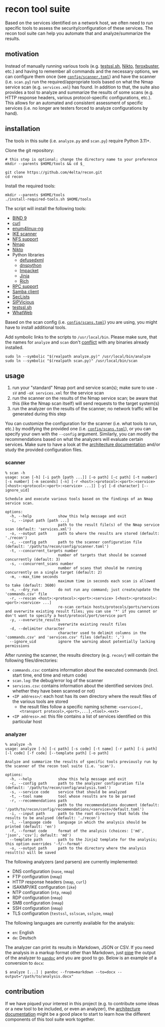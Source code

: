 # recon tool suite

Based on the services identified on a network host, we often need to run specific tools to assess the security/configuration of these services.
The recon tool suite can help you automate that and analyze/summarize the results.

## motivation

Instead of manually running various tools (e.g. [testssl.sh](https://testssl.sh/), [Nikto](https://cirt.net/nikto2), [feroxbuster](https://github.com/epi052/feroxbuster), etc.) and having to remember all commands and the necessary options, we can configure them once (see [`config/scanner.toml`](config/scanner.toml)) and have the scanner (i.e. `scan.py`) run the required/appropriate tools based on what the Nmap service scan (e.g. `services.xml`) has found.
In addition to that, the suite also provides a tool to analyze and summarize the results of some scans (e.g. HTTP response headers, various protocol-specific configurations, etc.).
This allows for an automated and consistent assessment of specific services (i.e. no longer are testers forced to analyze configurations by hand).

## installation

The tools in this suite (i.e. `analyze.py` and `scan.py`) require Python 3.11+.

Clone the git repository:

```shell
# this step is optional; change the directory name to your preference
mkdir --parents $HOME/tools && cd $_

git clone https://github.com/4elta/recon.git
cd recon
```

Install the required tools:

```shell
mkdir --parents $HOME/tools
./install-required-tools.sh $HOME/tools
```

The script will install the following tools:

* [BIND 9](https://www.isc.org/bind/)
* [curl](https://curl.se/)
* [enum4linux-ng](https://github.com/cddmp/enum4linux-ng)
* [IKE scanner](https://github.com/royhills/ike-scan)
* [NFS support](https://linux-nfs.org/)
* [Nmap](https://nmap.org/)
* [Nikto](https://www.cirt.net/Nikto2)
* Python libraries
  * [defusedxml](https://github.com/tiran/defusedxml)
  * [dnspython](https://www.dnspython.org/)
  * [Impacket](https://github.com/fortra/impacket)
  * [Jinja](https://github.com/pallets/jinja/)
  * [Rich](https://github.com/Textualize/rich)
* [RPC support](http://sourceforge.net/projects/rpcbind/)
* [Samba client](https://www.samba.org/samba/docs/current/man-html/smbclient.1.html)
* [SecLists](https://github.com/danielmiessler/SecLists)
* [SIPVicious](https://github.com/EnableSecurity/sipvicious)
* [testssl.sh](https://testssl.sh/)
* [WhatWeb](https://morningstarsecurity.com/research/whatweb)

Based on the scan config (i.e. [`config/scans.toml`](config/scans.toml)) you are using, you might have to install additional tools.

Add symbolic links to the scripts to `/usr/local/bin`.
Please make sure, that the names for `analyze` and `scan` don't [conflict](https://github.com/4elta/recon/issues/31) with any binaries already installed.

```shell
sudo ln --symbolic "$(realpath analyze.py)" /usr/local/bin/analyze
sudo ln --symbolic "$(realpath scan.py)" /usr/local/bin/scan
```

## usage

1. run your "standard" Nmap port and service scan(s); make sure to use `-sV` and `-oX services.xml` for the service scan
2. run the scanner on the results of the Nmap service scan; be aware that this (like the Nmap scan itself) will send requests to the target system(s)
3. run the analyzer on the results of the scanner; no network traffic will be generated during this step

You can customize the configuration for the scanner (i.e. what tools to run, etc.) by modifying the provided one (i.e. [`config/scans.toml`](config/scans.toml)), or you can specify your own with the `--config` argument.
Similarly, you can modify the recommendations based on what the analyzers will evaluate certain services.
Make sure to have a look at the [architecture documentation](documentation/architecture.md) and/or study the provided configuration files.

### scanner

```text
% scan -h
usage: scan [-h] [-i path [path ...]] [-o path] [-c path] [-t number] [-s number] [-m seconds] [-n] [-r <host>:<protocol>:<port>:<service> [<host>:<protocol>:<port>:<service> ...]] [-y] [-d character] [--ignore_uid]

Schedule and execute various tools based on the findings of an Nmap service scan.

options:
  -h, --help            show this help message and exit
  -i, --input path [path ...]
                        path to the result file(s) of the Nmap service scan (default: 'services.xml')
  -o, --output path     path to where the results are stored (default: './recon')
  -c, --config path     path to the scanner configuration file (default: '/path/to/recon/config/scanner.toml')
  -t, --concurrent_targets number
                        number of targets that should be scanned concurrently (default: 3)
  -s, --concurrent_scans number
                        number of scans that should be running concurrently on a single target (default: 2)
  -m, --max_time seconds
                        maximum time in seconds each scan is allowed to take (default: 3600)
  -n, --dry_run         do not run any command; just create/update the 'commands.csv' file
  -r, --rescan <host>:<protocol>:<port>:<service> [<host>:<protocol>:<port>:<service> ...]
                        re-scan certain hosts/protocols/ports/services and overwrite existing result files; you can use '*' if you cannot or don't want to specify a host/protocol/port/service part
  -y, --overwrite_results
                        overwrite existing result files
  -d, --delimiter character
                        character used to delimit columns in the 'commands.csv' and 'services.csv' files (default: ',')
  --ignore_uid          ignore the warning about potentially lacking permissions
```

After running the scanner, the results directory (e.g. `recon/`) will contain the following files/directories:

* `commands.csv`: contains information about the executed commands (incl. start time, end time and return code)
* `scan.log`: the debug/error log of the scanner
* `services.csv`: contains information about the identified services (incl. whether they have been scanned or not)
* `<IP address>/`: each host has its own directory where the result files of the various tools are stored
  * the result files follow a specific naming scheme: `<service>[,<transport protocol>,<port>,...],<tool>.<ext>`
* `<IP address>.md`: this file contains a list of services identified on this particular host

### analyzer

```text
% analyze -h
usage: analyze [-h] [-c path] [-s code] [-t name] [-r path] [-i path] [-l code] [-f code] [--template path] [-o path]

Analyze and summarize the results of specific tools previously run by the scanner of the recon tool suite (i.e. 'scan').

options:
  -h, --help            show this help message and exit
  -c, --config path     path to the analyzer configuration file (default: '/path/to/recon/config/analysis.toml')
  -s, --service code    service that should be analyzed
  -t, --tool name       tool whose results are to be parsed
  -r, --recommendations path
                        path to the recommendations document (default: '/path/to/recon/config/recommendations/<service>/default.toml')
  -i, --input path      path to the root directory that holds the results to be analysed (default: './recon')
  -l, --language code   language in which the analysis should be printed (default: 'en')
  -f, --format code     format of the analysis (choices: ['md', 'json', 'csv']; default: 'md')
  --template path       path to the Jinja2 template for the analysis; this option overrides '-f/--format'
  -o, --output path     path to the directory where the analysis result(s) will be saved
```

The following analyzers (and parsers) are currently implemented:

* DNS configuration (`nase`, `nmap`)
* FTP configuration (`nmap`)
* HTTP response headers (`nmap`, `curl`)
* ISAKMP/IKE configuration (`ike`)
* NTP configuration (`ntp`, `nmap`)
* RDP configuration (`nmap`)
* SMB configuration (`nmap`)
* SSH configuration (`nmap`)
* TLS configuration (`testssl`, `sslscan`, `sslyze`, `nmap`)

The following languages are currently available for the analysis:

* `en`: English
* `de`: Deutsch

The analyzer can print its results in Markdown, JSON or CSV.
If you need the analysis in a markup format other than Markdown, just [pipe](https://en.wikipedia.org/wiki/Pipeline_(Unix)) the output of the analyzer to [`pandoc`](https://pandoc.org/) and you are good to go.
Below is an example of a conversion to `docx`:

```text
$ analyze [...] | pandoc --from=markdown --to=docx --output="/path/to/analysis.docx"
```

## contribution

If we have piqued your interest in this project (e.g. to contribute some ideas or a new tool to be included, or even an analyzer), the [architecture documentation](documentation/architecture.md) might be a good place to start to learn how the different components of this tool suite work together.
